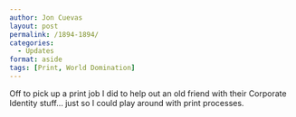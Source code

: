 ```yaml
---
author: Jon Cuevas
layout: post
permalink: /1894-1894/
categories:
  - Updates
format: aside
tags: [Print, World Domination]
---
```

Off to pick up a print job I did to help out an old friend with their Corporate Identity stuff&#8230; just so I could play around with print processes.